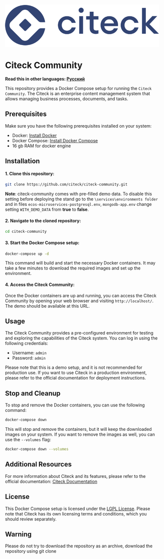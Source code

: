 ![Citeck ECOS Logo](https://raw.githubusercontent.com/Citeck/ecos-ui/master/public/img/logo/ecos-logo.svg)

# Citeck Community

**Read this in other languages: [Русский](README.RU.MD)**

This repository provides a Docker Compose setup for running the `Citeck Community`. The Citeck is an
enterprise content management system that allows managing business processes, documents, and tasks.

## Prerequisites

Make sure you have the following prerequisites installed on your system:

- Docker: [Install Docker](https://docs.docker.com/engine/install/)
- Docker Compose: [Install Docker Compose](https://docs.docker.com/compose/install/)
- 16 gb RAM for docker engine

## Installation

#### 1. Clone this repository:

```bash
git clone https://github.com/citeck/citeck-community.git
```

**Note**: citeck-community comes with pre-filled demo data. To disable this setting before deploying the stand go to
the `\services\environments folder` and in files `ecos-microservices-postgresql.env`, `mongodb-app.env` change
setting `WITH_DEMO_DATA` from **true** to **false**.

#### 2. Navigate to the cloned repository:

```bash
cd citeck-community
```

#### 3. Start the Docker Compose setup:

```bash
docker-compose up -d
```

This command will build and start the necessary Docker containers. It may take a few minutes to download the required
images and set up the environment.

#### 4. Access the Citeck Community:

Once the Docker containers are up and running, you can access the
Citeck Community by opening your web browser and visiting `http://localhost/`. The demo should be
available at this URL.

## Usage

The Citeck Community provides a pre-configured environment for testing and exploring the capabilities of the
Citeck system. You can log in using the following credentials:

- Username: `admin`
- Password: `admin`

Please note that this is a demo setup, and it is not recommended for production use. If you want to use Citeck in a
production environment, please refer to the official documentation for deployment instructions.

## Stop and Cleanup

To stop and remove the Docker containers, you can use the following command:

```bash
docker-compose down
```

This will stop and remove the containers, but it will keep the downloaded images on your system. If you want to remove
the images as well, you can use the `--volumes` flag:

```bash
docker-compose down --volumes
```

## Additional Resources

For more information about Citeck and its features, please refer to the official
documentation: [Citeck Documentation](https://citeck-ecos.readthedocs.io/ru/latest/index.html)

## License

This Docker Compose setup is licensed under the [LGPL License](LICENSE). Please note that Citeck has its own
licensing terms and conditions, which you should review separately.

## Warning

Please do not try to download the repository as an archive, download the repository using git clone
